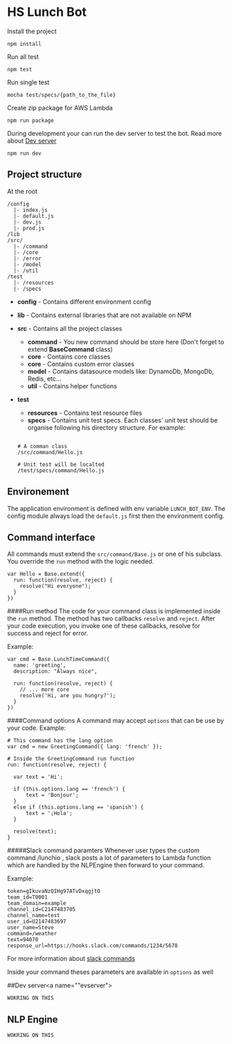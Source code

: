 # HS Lunch Bot



Install the project

```
npm install
```

Run all test

```
npm test
```

Run single test

```
mocha test/specs/{path_to_the_file}
```

Create zip package for AWS Lambda

```
npm run package
```

During development your can run the dev server to test the bot. Read more about [Dev server](#devserver)

```
npm run dev
```

## Project structure

At the root

```
/config
  |- index.js
  |- default.js
  |- dev.js
  |- prod.js
/lib
/src/
  |- /command
  |- /core
  |- /error
  |- /model
  |- /util
/test
  |- /resources
  |- /specs
```

- **config** - Contains different environment config

- **lib** - Contains external libraries that are not available on NPM

- **src** - Contains all the project classes
	- **command** - You new command should be store here (Don't forget to extend **BaseCommand** class)
	- **core** - Contains core classes
	- **core** - Contains custom error classes
	- **model** - Contains datasource models like: DynamoDb, MongoDb, Redis, etc...
	- **util** - Contains helper functions

- **test**
	- **resources** - Contains test resource files
	- **specs** - Contains unit test specs. Each classes' unit test should be organise following his directory structure. For example:

	```

	# A comman class
	/src/command/Hello.js

	# Unit test will be localted
	/test/specs/command/Hello.js
	```

## Environement
The application environment is defined with env variable `LUNCH_BOT_ENV`.
The config module always load the `default.js` first then the environment config.

## Command interface
All commands must extend the `src/command/Base.js` or one of his subclass. You override the `run` method with the logic needed.
```
var Hello = Base.extend({
  run: function(resolve, reject) {
    resolve("Hi everyone");
  }
})
```

####Run method
The code for your command class is implemented inside the `run` method. The method has two callbacks `resolve` and `reject`. After your code execution, you invoke one of these callbacks, resolve for success and reject for error.

Example:
```
var cmd = Base.LunchTimeCommand({
  name: 'greeting',
  description: "Always nice",

  run: function(resolve, reject) {
    // ... more core
    resolve('Hi, are you hungry?');
  }
})
```

####Command options
A command may accept `options` that can be use by your code.
Example:
```
# This command has the lang option
var cmd = new GreetingCommand({ lang: 'french' });

# Inside the GreetingCommand run function
run: function(resolve, reject) {

  var text = 'Hi';

  if (this.options.lang == 'french') {
      text = 'Bonjour';
  }
  else if (this.options.lang == 'spanish') {
      text = '¡Hola';
  }

  resolve(text);
}
```

#####Slack command paramters
Whenever user types the custom command /lunchio , slack posts a lot of parameters to Lambda function which are handled by the NLPEngine then forward to your command.

Example:
```
token=gIkuvaNzQIHg97ATvDxqgjtO
team_id=T0001
team_domain=example
channel_id=C2147483705
channel_name=test
user_id=U2147483697
user_name=Steve
command=/weather
text=94070
response_url=https://hooks.slack.com/commands/1234/5678
```

For more information about [slack commands](https://api.slack.com/slash-commands)

Inside your command theses parameters are available in `options` as well

##Dev server<a name=""evserver"></a>

```
WOKRING ON THIS

```

## NLP Engine


```
WOKRING ON THIS

```